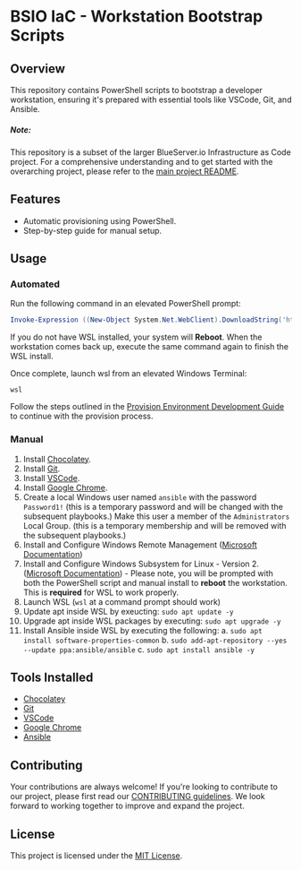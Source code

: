 # BSIO IaC - Workstation Bootstrap Scripts

## Overview

This repository contains PowerShell scripts to bootstrap a developer workstation, ensuring it's prepared with essential tools like VSCode, Git, and Ansible.

##### **Note**:

This repository is a subset of the larger BlueServer.io Infrastructure as Code project. For a comprehensive understanding and to get started with the overarching project, please refer to the [main project README](https://github.com/blueserverio/bsio.iac.provision_environment/blob/main/README.md).


## Features

- Automatic provisioning using PowerShell.
- Step-by-step guide for manual setup.

## Usage

### Automated

Run the following command in an elevated PowerShell prompt:
```powershell
Invoke-Expression ((New-Object System.Net.WebClient).DownloadString('https://raw.githubusercontent.com/blueserverio/bsio.iac.scripts.workstation_bootstrap/main/bootstrap.ps1'))
```

If you do not have WSL installed, your system will **Reboot**.  When the workstation comes back up, execute the same command again to finish the WSL install. 

Once complete, launch wsl from an elevated Windows Terminal:
```
wsl
```

Follow the steps outlined in the [Provision Environment Development Guide](https://github.com/blueserverio/bsio.iac.provision_environment/blob/main/DEVELOPMENT.md) to continue with the provision process.

### Manual
1. Install [Chocolatey](https://chocolatey.org/).
2. Install [Git](https://git-scm.com/).
3. Install [VSCode](https://code.visualstudio.com/).
4. Install [Google Chrome](https://www.google.com/chrome/dr/download/).
5. Create a local Windows user named `ansible` with the password `Password1!` (this is a temporary password and will be changed with the subsequent playbooks.) Make this user a member of the `Administrators` Local Group. (this is a temporary membership and will be removed with the subsequent playbooks.)
6. Install and Configure Windows Remote Management ([Microsoft Documentation](https://learn.microsoft.com/en-us/windows/win32/winrm/installation-and-configuration-for-windows-remote-management))
7. Install and Configure Windows Subsystem for Linux - Version 2.  ([Microsoft Documentation](https://learn.microsoft.com/en-us/windows/wsl/install)) - Please note, you will be prompted with both the PowerShell script and manual install to **reboot** the workstation.  This is **required** for WSL to work properly.  
8. Launch WSL (`wsl` at a command prompt should work)
9. Update apt inside WSL by exeucting: `sudo apt update -y` 
10. Upgrade apt inside WSL packages by executing: `sudo apt upgrade -y`
11. Install Ansible inside WSL by executing the following:
    a. `sudo apt install software-properties-common`
    b. `sudo add-apt-repository --yes --update ppa:ansible/ansible`
    c. `sudo apt install ansible -y`

## Tools Installed
- [Chocolatey](https://chocolatey.org/)
- [Git](https://git-scm.com/)
- [VSCode](https://code.visualstudio.com/)
- [Google Chrome](https://www.google.com/chrome/dr/download/)
- [Ansible](https://www.ansible.com/)

## Contributing
Your contributions are always welcome! If you're looking to contribute to our project, please first read our [CONTRIBUTING guidelines](https://github.com/blueserverio/bsio.iac.provision_environment/blob/main/CONTRIBUTING.md). We look forward to working together to improve and expand the project.


## License
This project is licensed under the [MIT License](LICENSE).
